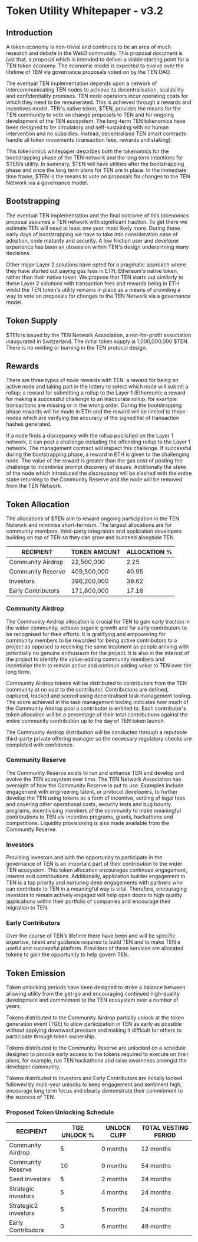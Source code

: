 # Token Utility Whitepaper - v3.2

## Introduction 
A token economy is non-trivial and continues to be an area of much research and debate in the Web3 community. This proposal document is just that, a proposal which is intended to deliver a viable starting point for a TEN token economy. The economic model is expected to evolve over the lifetime of TEN via governance proposals voted on by the TEN DAO.

The eventual TEN implementation depends upon a network of intercommunicating TEN nodes to achieve its decentralisation, scalability and confidentiality promises. TEN node operators incur operating costs for which they need to be remunerated. This is achieved through a rewards and incentives model. TEN's native token, $TEN, provides the means for the TEN community to vote on change proposals to TEN and for ongoing development of the TEN ecosystem. The long-term TEN tokenomics have been designed to be circulatory and self-sustaining with no human intervention and no subsidies. Instead, decentralised TEN smart contracts handle all token movements (transaction fees, rewards and staking).

This tokenomics whitepaper describes both the tokenomics for the bootstrapping phase of the TEN network and the long term intentions for $TEN’s utility. In summary, $TEN will have utilities after the bootstrapping phase and once the long term plans for TEN are in place. In the immediate time frame, $TEN is the means to vote on proposals for changes to the TEN Network via a governance model.

## Bootstrapping

The eventual TEN implementation and the final outcome of this tokenomics proposal assumes a TEN network with significant traction. To get there we estimate TEN will need at least one year, most likely more. During these early days of bootstrapping we have to take into consideration ease of adoption, code maturity and security. A low friction user and developer experience has been an obsession within TEN's design underpinning many decisions.

Other major Layer 2 solutions have opted for a pragmatic approach where they have started out paying gas fees in ETH, Ethereum's native token, rather than their native token. We propose that TEN starts out similarly to these Layer 2 solutions with transaction fees and rewards being in ETH whilst the TEN token's utility remains in place as a means of providing a way to vote on proposals for changes to the TEN Network via a governance model.

## Token Supply

$TEN is issued by the TEN Network Association, a not-for-profit association inaugurated in Switzerland. The initial token supply is 1,000,000,000 $TEN. There is no minting or burning in the TEN protocol design.

## Rewards
There are three types of node rewards with TEN: a reward for being an active node and taking part in the lottery to select which node will submit a rollup; a reward for submitting a rollup to the Layer 1 (Ethereum); a reward for making a successful challenge to an inaccurate rollup, for example transactions are missing or in the wrong order. During the bootstrapping phase rewards will be made in ETH and the reward will be limited to those nodes which are verifying the accuracy of the signed list of transaction hashes generated.

If a node finds a discrepancy with the rollup published on the Layer 1 network, it can post a challenge including the offending rollup to the Layer 1 network. The management contract will inspect this challenge. If successful during the bootstrapping phase, a reward in ETH is given to the challenging node. The value of the reward is greater than the gas cost of posting the challenge to incentivise prompt discovery of issues. Additionally the stake of the node which introduced the discrepancy will be slashed with the entire stake returning to the Community Reserve and the node will be removed from the TEN Network.

## Token Allocation

The allocations of $TEN aim to reward ongoing participation in the TEN Network and minimise short-termism. The largest allocations are for community members, third-party integrators and application developers building on top of TEN so they can grow and succeed alongside TEN.

| RECIPIENT             | TOKEN AMOUNT   | ALLOCATION % |
|-----------------------|----------------|--------------|
| Community Airdrop     | 22,500,000     | 2.25         |
| Community Reserve     | 409,500,000    | 40.95        |
| Investors             | 396,200,000    | 39.62        |
| Early Contributors    | 171,800,000    | 17.18        |


### Community Airdrop
The Community Airdrop allocation is crucial for TEN to gain early traction in the wider community, achieve organic growth and for early contributors to be recognised for their efforts. It is gratifying and empowering for community members to be rewarded for being active contributors to a project as opposed to receiving the same treatment as people arriving with potentially no genuine enthusiasm for the project. It is also in the interest of the project to identify the value-adding community members and incentivise them to remain active and continue adding value to TEN over the long term.

Community Airdrop tokens will be distributed to contributors from the TEN community at no cost to the contributor. Contributions are defined, captured, tracked and scored using decentralised task management tooling. The score achieved in the task management tooling indicates how much of the Community Airdrop pool a contributor is entitled to. Each contributor's token allocation will be a percentage of their total contributions against the entire community contribution up to the day of TEN token launch.

The Community Airdrop distribution will be conducted through a reputable third-party private offering manager so the necessary regulatory checks are completed with confidence. 

### Community Reserve
The Community Reserve exists to run and enhance TEN and develop and evolve the TEN ecosystem over time.  The TEN Network Association has oversight of how the Community Reserve is put to use. Examples include engagement with engineering talent, or protocol developers, to further develop the TEN using tokens as a form of incentive, settling of legal fees and covering other operational costs, security tests and bug bounty programs, incentivising members of the community to make meaningful contributions to TEN via incentive programs, grants, hackathons and competitions. Liquidity provisioning is also made available from the Community Reserve.

### Investors
Providing investors and with the opportunity to participate in the governance of TEN is an important part of their contribution to the wider TEN ecosystem. This token allocation encourages continued engagement, interest and contributions. Additionally, application builder engagement in TEN is a top priority and nurturing deep engagements with partners who can contribute to TEN in a meaningful way is vital. Therefore, encouraging investors to remain actively engaged will help open doors to high quality applications within their portfolio of companies and encourage their migration to TEN.

### Early Contributors
Over the course of TEN’s lifetime there have been and will be specific expertise, talent and guidance required to build TEN and to make TEN a useful and successful platform. Providers of these services are allocated tokens to gain the opportunity to help govern TEN.

## Token Emission
Token unlocking periods have been designed to strike a balance between allowing utility from the get-go and encouraging continued high-quality development and commitment to the TEN ecosystem over a number of years.

Tokens distributed to the Community Airdrop partially unlock at the token generation event (TGE) to allow participation in TEN as early as possible without applying downward pressure and making it difficult for others to participate through token ownership.  

Tokens distributed to the Community Reserve are unlocked on a schedule designed to provide early access to the tokens required to execute on their plans, for example, run TEN hackathons and raise awareness amongst the developer community.

Tokens distributed to Investors and Early Contributors are initially locked followed by multi-year unlocks to keep engagement and sentiment high, encourage long term focus and clearly demonstrate their commitment to the success of TEN.


### Proposed Token Unlocking Schedule

| RECIPIENT             | TGE UNLOCK % | UNLOCK CLIFF    | TOTAL VESTING PERIOD        |
|-----------------------|--------------|-----------------|-----------------------------|
| Community Airdrop     | 5            | 0 months        | 12 months                   |
| Community Reserve     | 10           | 0 months        | 54 months                   |
| Seed investors        | 5            | 2 months        | 24 months                   |
| Strategic investors   | 5            | 4 months        | 24 months                   |
| Strategic2 investors  | 5            | 5 months        | 24 months                   |
| Early Contributors    | 0            | 6 months        | 48 months                   |




